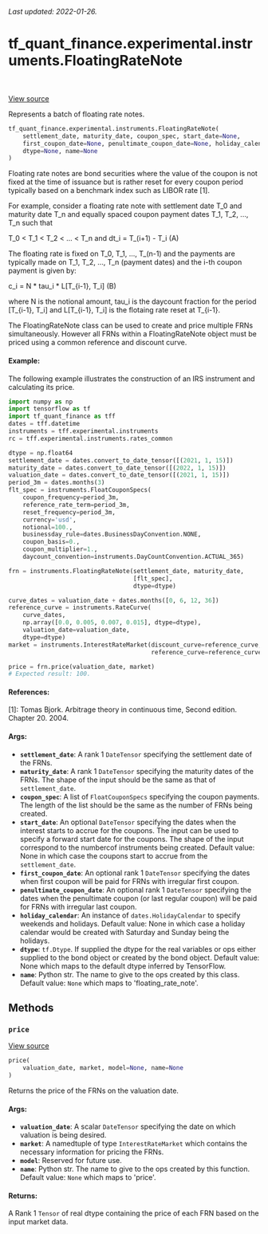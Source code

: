 <!--
This file is generated by a tool. Do not edit directly.
For open-source contributions the docs will be updated automatically.
-->

*Last updated: 2022-01-26.*

<div itemscope itemtype="http://developers.google.com/ReferenceObject">
<meta itemprop="name" content="tf_quant_finance.experimental.instruments.FloatingRateNote" />
<meta itemprop="path" content="Stable" />
<meta itemprop="property" content="__init__"/>
<meta itemprop="property" content="price"/>
</div>

# tf_quant_finance.experimental.instruments.FloatingRateNote

<!-- Insert buttons and diff -->

<table class="tfo-notebook-buttons tfo-api" align="left">
</table>

<a target="_blank" href="https://github.com/google/tf-quant-finance/blob/master/tf_quant_finance/experimental/instruments/floating_rate_note.py">View source</a>



Represents a batch of floating rate notes.

```python
tf_quant_finance.experimental.instruments.FloatingRateNote(
    settlement_date, maturity_date, coupon_spec, start_date=None,
    first_coupon_date=None, penultimate_coupon_date=None, holiday_calendar=None,
    dtype=None, name=None
)
```



<!-- Placeholder for "Used in" -->

Floating rate notes are bond securities where the value of the coupon is not
fixed at the time of issuance but is rather reset for every coupon period
typically based on a benchmark index such as LIBOR rate [1].

For example, consider a floating rate note with settlement date T_0 and
maturity date T_n and equally spaced coupon payment dates T_1, T_2, ..., T_n
such that

T_0 < T_1 < T_2 < ... < T_n and dt_i = T_(i+1) - T_i    (A)

The floating rate is fixed on T_0, T_1, ..., T_(n-1) and the payments are
typically made on T_1, T_2, ..., T_n (payment dates) and the i-th coupon
payment is given by:

c_i = N * tau_i * L[T_{i-1}, T_i]                        (B)

where N is the notional amount, tau_i is the daycount fraction for the period
[T_{i-1}, T_i] and L[T_{i-1}, T_i] is the flotaing rate reset at T_{i-1}.

The FloatingRateNote class can be used to create and price multiple FRNs
simultaneously. However all FRNs within a FloatingRateNote object must be
priced using a common reference and discount curve.

#### Example:
The following example illustrates the construction of an IRS instrument and
calculating its price.

```python
import numpy as np
import tensorflow as tf
import tf_quant_finance as tff
dates = tff.datetime
instruments = tff.experimental.instruments
rc = tff.experimental.instruments.rates_common

dtype = np.float64
settlement_date = dates.convert_to_date_tensor([(2021, 1, 15)])
maturity_date = dates.convert_to_date_tensor([(2022, 1, 15)])
valuation_date = dates.convert_to_date_tensor([(2021, 1, 15)])
period_3m = dates.months(3)
flt_spec = instruments.FloatCouponSpecs(
    coupon_frequency=period_3m,
    reference_rate_term=period_3m,
    reset_frequency=period_3m,
    currency='usd',
    notional=100.,
    businessday_rule=dates.BusinessDayConvention.NONE,
    coupon_basis=0.,
    coupon_multiplier=1.,
    daycount_convention=instruments.DayCountConvention.ACTUAL_365)

frn = instruments.FloatingRateNote(settlement_date, maturity_date,
                                   [flt_spec],
                                   dtype=dtype)

curve_dates = valuation_date + dates.months([0, 6, 12, 36])
reference_curve = instruments.RateCurve(
    curve_dates,
    np.array([0.0, 0.005, 0.007, 0.015], dtype=dtype),
    valuation_date=valuation_date,
    dtype=dtype)
market = instruments.InterestRateMarket(discount_curve=reference_curve,
                                        reference_curve=reference_curve)

price = frn.price(valuation_date, market)
# Expected result: 100.
```

#### References:
[1]: Tomas Bjork. Arbitrage theory in continuous time, Second edition.
    Chapter 20. 2004.

#### Args:


* <b>`settlement_date`</b>: A rank 1 `DateTensor` specifying the settlement date of
  the FRNs.
* <b>`maturity_date`</b>: A rank 1 `DateTensor` specifying the maturity dates of the
  FRNs. The shape of the input should be the same as that of
  `settlement_date`.
* <b>`coupon_spec`</b>: A list of `FloatCouponSpecs` specifying the coupon payments.
  The length of the list should be the same as the number of FRNs
  being created.
* <b>`start_date`</b>: An optional `DateTensor` specifying the dates when the
  interest starts to accrue for the coupons. The input can be used to
  specify a forward start date for the coupons. The shape of the input
  correspond to the numbercof instruments being created.
  Default value: None in which case the coupons start to accrue from the
  `settlement_date`.
* <b>`first_coupon_date`</b>: An optional rank 1 `DateTensor` specifying the dates
  when first coupon will be paid for FRNs with irregular first coupon.
* <b>`penultimate_coupon_date`</b>: An optional rank 1 `DateTensor` specifying the
  dates when the penultimate coupon (or last regular coupon) will be paid
  for FRNs with irregular last coupon.
* <b>`holiday_calendar`</b>: An instance of `dates.HolidayCalendar` to specify
  weekends and holidays.
  Default value: None in which case a holiday calendar would be created
  with Saturday and Sunday being the holidays.
* <b>`dtype`</b>: `tf.Dtype`. If supplied the dtype for the real variables or ops
  either supplied to the bond object or created by the bond object.
  Default value: None which maps to the default dtype inferred by
  TensorFlow.
* <b>`name`</b>: Python str. The name to give to the ops created by this class.
  Default value: `None` which maps to 'floating_rate_note'.

## Methods

<h3 id="price"><code>price</code></h3>

<a target="_blank" href="https://github.com/google/tf-quant-finance/blob/master/tf_quant_finance/experimental/instruments/floating_rate_note.py">View source</a>

```python
price(
    valuation_date, market, model=None, name=None
)
```

Returns the price of the FRNs on the valuation date.


#### Args:


* <b>`valuation_date`</b>: A scalar `DateTensor` specifying the date on which
  valuation is being desired.
* <b>`market`</b>: A namedtuple of type `InterestRateMarket` which contains the
  necessary information for pricing the FRNs.
* <b>`model`</b>: Reserved for future use.
* <b>`name`</b>: Python str. The name to give to the ops created by this function.
  Default value: `None` which maps to 'price'.


#### Returns:

A Rank 1 `Tensor` of real dtype containing the price of each FRN
based on the input market data.




